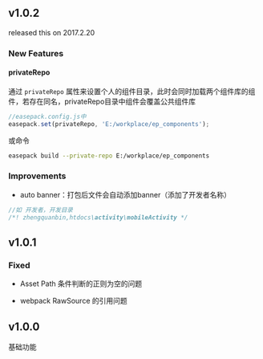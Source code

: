 ## v1.0.2

released this on 2017.2.20

### New Features

#### privateRepo

通过 `privateRepo` 属性来设置个人的组件目录，此时会同时加载两个组件库的组件，若存在同名，privateRepo目录中组件会覆盖公共组件库

```javascript
//easepack.config.js中
easepack.set(privateRepo, 'E:/workplace/ep_components');
```

或命令

```bash
easepack build --private-repo E:/workplace/ep_components
```

### Improvements

- auto banner：打包后文件会自动添加banner（添加了开发者名称）

```javascript
//如 开发者，开发目录
/*! zhengquanbin,htdocs\activity\mobileActivity */
```

## v1.0.1

### Fixed

- Asset Path 条件判断的正则为空的问题

- webpack RawSource 的引用问题

## v1.0.0

基础功能